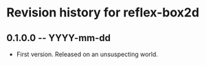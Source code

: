 # Revision history for reflex-box2d

## 0.1.0.0  -- YYYY-mm-dd

* First version. Released on an unsuspecting world.
